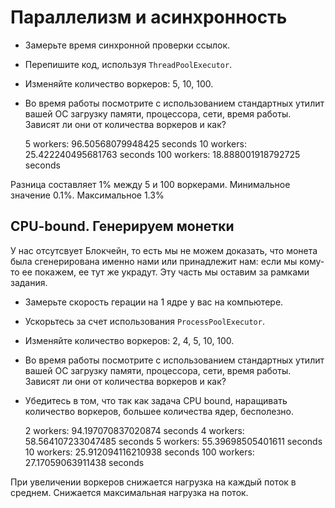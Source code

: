 # Параллелизм и асинхронность

* Замерьте время синхронной проверки ссылок.
* Перепишите код, используя `ThreadPoolExecutor`. 
* Изменяйте количество воркеров: 5, 10, 100.
* Во время работы посмотрите с использованием стандартных утилит вашей OC загрузку памяти, процессора, сети, время работы. Зависят ли они от количества воркеров и как?

  5 workers: 96.50568079948425 seconds
  10 workers: 25.422240495681763 seconds
  100 workers: 18.888001918792725 seconds

Разница составляет 1% между 5 и 100 воркерами. Минимальное значение 0.1%. Максимальное 1.3%   

## CPU-bound. Генерируем монетки

У нас отсутсвует Блокчейн, то есть мы не можем доказать, что монета была сгенерирована именно нами или принадлежит нам: если мы кому-то ее покажем, ее тут же украдут. Эту часть мы оставим за рамками задания.

* Замерьте скорость герации на 1 ядре у вас на компьютере.
* Ускорьтесь за счет использования `ProcessPoolExecutor`.
* Изменяйте количество воркеров: 2, 4, 5, 10, 100.
* Во время работы посмотрите с использованием стандартных утилит вашей OC загрузку памяти, процессора, сети, время работы. Зависят ли они от количества воркеров и как?
* Убедитесь в том, что так как задача CPU bound, наращивать количество воркеров, большее количества ядер, бесполезно.

  2 workers: 94.197070837020874 seconds
  4 workers: 58.564107233047485 seconds
  5 workers: 55.39698505401611 seconds
  10 workers: 25.912094116210938 seconds
  100 workers: 27.17059063911438 seconds

При увеличении воркеров снижается нагрузка на каждый поток в среднем. Снижается максимальная нагрузка на поток.
